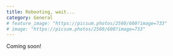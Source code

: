 ```yaml
---
title: Rebooting, wait...
category: General
# feature_image: "https://picsum.photos/2560/600?image=733"
# image: "https://picsum.photos/2560/600?image=733"
---
```


Coming soon!
